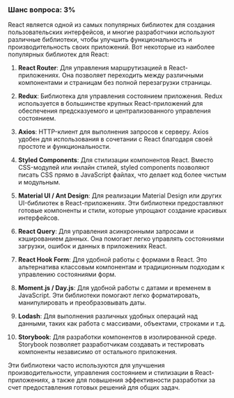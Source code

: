 ### Шанс вопроса: 3%

React является одной из самых популярных библиотек для создания пользовательских интерфейсов, и многие разработчики используют различные библиотеки, чтобы улучшить функциональность и производительность своих приложений. Вот некоторые из наиболее популярных библиотек для React:

1. **React Router**: Для управления маршрутизацией в React-приложениях. Она позволяет переходить между различными компонентами и страницам без полной перезагрузки страницы.

2. **Redux**: Библиотека для управления состоянием приложения. Redux используется в большинстве крупных React-приложений для обеспечения предсказуемого и централизованного управления состоянием.

3. **Axios**: HTTP-клиент для выполнения запросов к серверу. Axios удобен для использования в сочетании с React благодаря своей простоте и функциональности.

4. **Styled Components**: Для стилизации компонентов React. Вместо CSS-модулей или инлайн стилей, styled components позволяют писать CSS прямо в JavaScript файлах, что делает код более чистым и модульным.

5. **Material UI / Ant Design**: Для реализации Material Design или других UI-библиотек в React-приложениях. Эти библиотеки предоставляют готовые компоненты и стили, которые упрощают создание красивых интерфейсов.

6. **React Query**: Для управления асинхронными запросами и кэшированием данных. Она помогает легко управлять состояниями загрузки, ошибок и данных в приложениях React.

7. **React Hook Form**: Для удобной работы с формами в React. Это альтернатива классовым компонентам и традиционным подходам к управлению состояниями форм.

8. **Moment.js / Day.js**: Для удобной работы с датами и временем в JavaScript. Эти библиотеки помогают легко форматировать, манипулировать и преобразовывать даты.

9. **Lodash**: Для выполнения различных удобных операций над данными, таких как работа с массивами, объектами, строками и т.д.

10. **Storybook**: Для разработки компонентов в изолированной среде. Storybook позволяет разработчикам создавать и тестировать компоненты независимо от остального приложения.

Эти библиотеки часто используются для улучшения производительности, управления состоянием и стилизации в React-приложениях, а также для повышения эффективности разработки за счет предоставления готовых решений для общих задач.